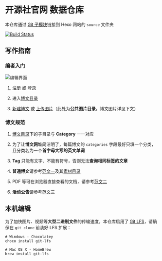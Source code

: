 # 开源社官网 数据仓库

本仓库通过 [Git 子模块][1]链接到 Hexo 网站的 `source` 文件夹

[![Build Status](https://travis-ci.com/kaiyuanshe/Wiki.svg?branch=master)](https://travis-ci.com/kaiyuanshe/Wiki)

## 写作指南

### 编者入门

![编辑界面](image/Hexo-edit.png)

1.  [注册](https://github.com/join/) 或 [登录](https://github.com/login/)

2.  进入[博文目录](_posts/)

3.  [新建博文][2] 或 [上传图片][3]（此处为**公共图片目录**，博文图片详见下文）

### 博文规范

1.  [博文目录](_post/)下的子目录与 **Category** 一一对应

2.  为了让**博文网址**简洁明了，每篇博文的 `categories` 字段最好只填一个分类，且分类名为一个**首字母大写的英文单词**

3.  **Tag** 只能有文字、不能有符号，否则无法**查询相同标签的文章**

4.  **普通博文**请参考[范文一][4]及其[素材目录][5]

5.  PDF 等可在浏览器直接查看的文档，请参考[范文二][6]

6.  **活动公告**请参考[范文三][7]

## 本机编辑

为了加快图片、视频等**大型二进制文件**的传输速度，本仓库启用了 [Git LFS][8]，请确保在 `git clone` 前装好 LFS 扩展：

```shell
# Windows - Chocolatey
choco install git-lfs

# Mac OS X - HomeBrew
brew install git-lfs
```

[1]: https://git-scm.com/book/zh/v2/Git-%E5%B7%A5%E5%85%B7-%E5%AD%90%E6%A8%A1%E5%9D%97
[2]: https://github.com/kaiyuanshe/kaiyuanshe/new/hexo/source/_posts/
[3]: https://github.com/kaiyuanshe/kaiyuanshe/upload/hexo/source/image/
[4]: https://raw.githubusercontent.com/kaiyuanshe/kaiyuanshe/hexo/source/_posts/International/Codeheat-Open-source-competition.md
[5]: https://github.com/kaiyuanshe/kaiyuanshe/tree/hexo/source/_posts/International/Codeheat-Open-source-competition/
[6]: https://raw.githubusercontent.com/kaiyuanshe/kaiyuanshe/hexo/source/_posts/Document/OSI-2015.md
[7]: https://raw.githubusercontent.com/kaiyuanshe/kaiyuanshe/hexo/source/_posts/Activity/NodeJS-live-2016-BeiJing.md
[8]: https://git-lfs.github.com/
